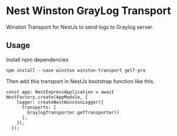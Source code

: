 # Nest Winston GrayLog Transport

Winston Transport for NestJs to send logs to Graylog server.

## Usage

Install npm dependencies

```
npm install --save winston winston-transport gelf-pro
```

Then add this transport in NestJs bootstrap function like this.

```
const app: NestExpressApplication = await NestFactory.create(AppModule, {
    logger: createNestWinstonLogger({
      transports: [
        GraylogTransporter.getTransporter()
      ],
    }),
  });
```
